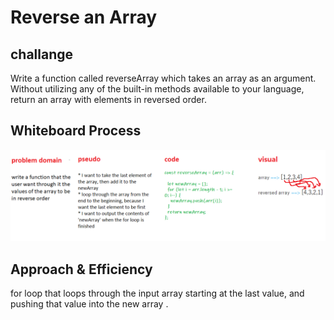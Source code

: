 # Reverse an Array

## challange 

Write a function called reverseArray which takes an array as an argument. Without utilizing any of the built-in methods available to your language, return an array with elements in reversed order.

## Whiteboard Process

![reversedarr](images/challenge1reversedArr.png)


## Approach & Efficiency

for loop that loops through the input array starting at the last value, and pushing that value into the new array .

